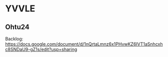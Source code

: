 # YVVLE
## Ohtu24
Backlog: https://docs.google.com/document/d/1nQrtaLmnz6x1PHvwKZ6IVT1aSnhcxhc8SNDaU9-gZ1s/edit?usp=sharing
